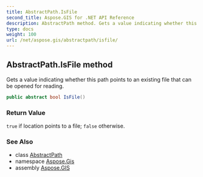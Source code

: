```yaml
---
title: AbstractPath.IsFile
second_title: Aspose.GIS for .NET API Reference
description: AbstractPath method. Gets a value indicating whether this path points to an existing file that can be opened for reading
type: docs
weight: 100
url: /net/aspose.gis/abstractpath/isfile/
---
```

## AbstractPath.IsFile method

Gets a value indicating whether this path points to an existing file that can be opened for reading.

```csharp
public abstract bool IsFile()
```

### Return Value

`true` if location points to a file; `false` otherwise.

### See Also

* class [AbstractPath](../)
* namespace [Aspose.Gis](../../abstractpath/)
* assembly [Aspose.GIS](../../../)


